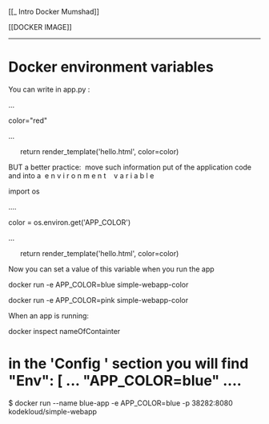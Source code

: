 [[_ Intro Docker Mumshad]]

[[DOCKER IMAGE]]


---

# Docker environment variables

You can write in app.py :

...

color="red"

...

      return render_template('hello.html', color=color)

BUT a better practice: 
move such information put of the application code and into a  e n v i r o n m e n t    v a r i a b l e 

import os

 ....

color = os.environ.get('APP_COLOR')

...

      return render_template('hello.html', color=color)

Now you can set a value of this variable when you run the app

docker run -e APP_COLOR=blue simple-webapp-color

docker run -e APP_COLOR=pink simple-webapp-color

When an app is running:

docker inspect nameOfContainter

# in the 'Config ' section you will find "Env": [ ... "APP_COLOR=blue" ....



$ docker run --name blue-app -e APP_COLOR=blue -p 38282:8080 kodekloud/simple-webapp


